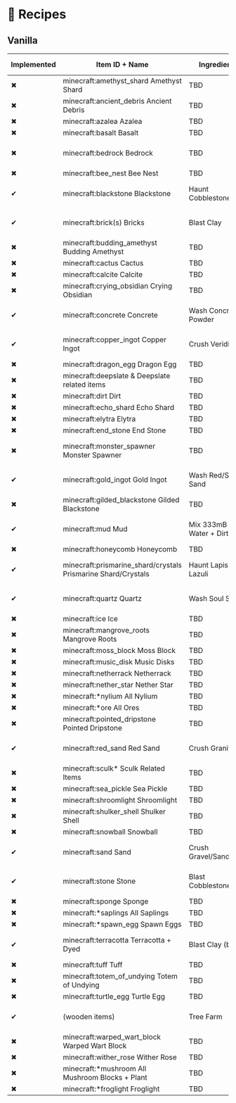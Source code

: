 # 🌾 Recipes

## Vanilla
| Implemented | Item ID + Name                                | Ingredients                   | Additional notes              |
|-------------|-----------------------------------------------|-------------------------------|-------------------------------|
| ✖           | minecraft:amethyst_shard Amethyst Shard       | TBD                           |                               |
| ✖           | minecraft:ancient_debris Ancient Debris       | TBD                           |                               |
| ✖           | minecraft:azalea Azalea                      | TBD                           |                               |
| ✖           | minecraft:basalt Basalt                      | TBD                           |                               |
| ✖           | minecraft:bedrock Bedrock                    | TBD                           | Will be toggleable in config  |
| ✖           | minecraft:bee_nest Bee Nest                  | TBD                           |                               |
| ✔           | minecraft:blackstone Blackstone              | Haunt Cobblestone              | Implemented in regular Create |
| ✔           | minecraft:brick(s) Bricks                    | Blast Clay                    | Implemented in regular Create |
| ✖           | minecraft:budding_amethyst Budding Amethyst  | TBD                           |                               |
| ✖           | minecraft:cactus Cactus                      | TBD                           |                               |
| ✖           | minecraft:calcite Calcite                    | TBD                           |                               |
| ✖           | minecraft:crying_obsidian Crying Obsidian     | TBD                           |                               |
| ✔           | minecraft:concrete Concrete                  | Wash Concrete Powder           | Implemented in regular Create |
| ✔           | minecraft:copper_ingot Copper Ingot          | Crush Veridium                 | Implemented in regular Create |
| ✖           | minecraft:dragon_egg Dragon Egg              | TBD                           |                               |
| ✖           | minecraft:deepslate & Deepslate related items | TBD                           |                               |
| ✖           | minecraft:dirt Dirt                          | TBD                           |                               |
| ✖           | minecraft:echo_shard Echo Shard              | TBD                           |                               |
| ✖           | minecraft:elytra Elytra                      | TBD                           |                               |
| ✖           | minecraft:end_stone End Stone                | TBD                           |                               |
| ✖           | minecraft:monster_spawner Monster Spawner    | TBD                           | Will be toggleable in config  |
| ✔           | minecraft:gold_ingot Gold Ingot              | Wash Red/Soul Sand             | Implemented in regular Create |
| ✖           | minecraft:gilded_blackstone Gilded Blackstone | TBD                           |                               |
| ✔           | minecraft:mud Mud                            | Mix 333mB Water + Dirt         | Implemented in regular Create |
| ✖           | minecraft:honeycomb Honeycomb                | TBD                           |                               |
| ✔           | minecraft:prismarine_shard/crystals Prismarine Shard/Crystals | Haunt Lapis Lazuli  | Implemented in regular Create |
| ✔           | minecraft:quartz Quartz                      | Wash Soul Sand                 | Implemented in regular Create |
| ✖           | minecraft:ice Ice                            | TBD                           |                               |
| ✖           | minecraft:mangrove_roots Mangrove Roots      | TBD                           |                               |
| ✖           | minecraft:moss_block Moss Block              | TBD                           |                               |
| ✖           | minecraft:music_disk Music Disks             | TBD                           |                               |
| ✖           | minecraft:netherrack Netherrack              | TBD                           |                               |
| ✖           | minecraft:nether_star Nether Star            | TBD                           |                               |
| ✖           | minecraft:*nylium All Nylium                 | TBD                           |                               |
| ✖           | minecraft:*ore All Ores                      | TBD                           |                               |
| ✖           | minecraft:pointed_dripstone Pointed Dripstone | TBD                           |                               |
| ✔           | minecraft:red_sand Red Sand                  | Crush Granite                  | Implemented in regular Create |
| ✖           | minecraft:sculk* Sculk Related Items         | TBD                           |                               |
| ✖           | minecraft:sea_pickle Sea Pickle              | TBD                           |                               |
| ✖           | minecraft:shroomlight Shroomlight            | TBD                           |                               |
| ✖           | minecraft:shulker_shell Shulker Shell        | TBD                           |                               |
| ✖           | minecraft:snowball Snowball                  | TBD                           |                               |
| ✔           | minecraft:sand Sand                          | Crush Gravel/Sandstone         | Implemented in regular Create |
| ✔           | minecraft:stone Stone                        | Blast Cobblestone              | Implemented in regular Create |
| ✖           | minecraft:sponge Sponge                      | TBD                           |                               |
| ✖           | minecraft:*saplings All Saplings             | TBD                           |                               |
| ✖           | minecraft:*spawn_egg Spawn Eggs              | TBD                           |                               |
| ✔           | minecraft:terracotta Terracotta + Dyed       | Blast Clay (block)             | Implemented in regular Create |
| ✖           | minecraft:tuff Tuff                          | TBD                           |                               |
| ✖           | minecraft:totem_of_undying Totem of Undying  | TBD                           |                               |
| ✖           | minecraft:turtle_egg Turtle Egg              | TBD                           |                               |
| ✔           | (wooden items)                               | Tree Farm                     | Implemented in regular Create |
| ✖           | minecraft:warped_wart_block Warped Wart Block | TBD                           |                               |
| ✖           | minecraft:wither_rose Wither Rose            | TBD                           |                               |
| ✖           | minecraft:*mushroom All Mushroom Blocks + Plant | TBD                         |                               |
| ✖           | minecraft:*froglight Froglight               | TBD                           |                               |
